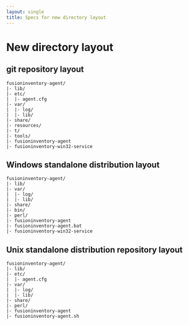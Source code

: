 ```yaml
---
layout: single
title: Specs for new directory layout
---
```


# New directory layout

## git repository layout

    fusioninventory-agent/
    |- lib/
    |- etc/
    |  |- agent.cfg
    |- var/
    |  |- log/
    |  |- lib/
    |- share/
    |- resources/
    |- t/
    |- tools/
    |- fusioninventory-agent
    |- fusioninventory-win32-service

## Windows standalone distribution layout

    fusioninventory-agent/
    |- lib/
    |- var/
    |  |- log/
    |  |- lib/
    |- share/
    |- bin/
    |- perl/
    |- fusioninventory-agent
    |- fusioninventory-agent.bat
    |- fusioninventory-win32-service

## Unix standalone distribution repository layout

    fusioninventory-agent/
    |- lib/
    |- etc/
    |  |- agent.cfg
    |- var/
    |  |- log/
    |  |- lib/
    |- share/
    |- perl/
    |- fusioninventory-agent
    |- fusioninventory-agent.sh

